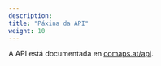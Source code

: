 ```yaml
---
description:
title: "Páxina da API"
weight: 10
---
```


A API está documentada en [comaps.at/api](https://comaps.at/api).
